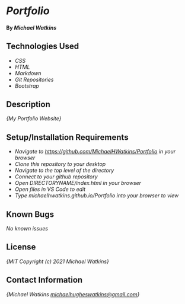 # _Portfolio_

#### By _**Michael Watkins**_

## Technologies Used

* _CSS_
* _HTML_
* _Markdown_
* _Git Repositories_
* _Bootstrap_

## Description

_{My Portfolio Website}_

## Setup/Installation Requirements

* _Navigate to https://github.com/MichaelHWatkins/Portfolio in your browser_
* _Clone this repository to your desktop_
* _Navigate to the top level of the directory_
* _Connect to your github repository_
* _Open DIRECTORYNAME/index.html in your browser_
* _Open files in VS Code to edit_
* _Type michaelhwatkins.github.io/Portfolio into your browser to view_

## Known Bugs

_No known issues_
## License

_{MIT Copyright (c) 2021 Michael Watkins}_

## Contact Information

_{Michael Watkins michaelhugheswatkins@gmail.com}_
